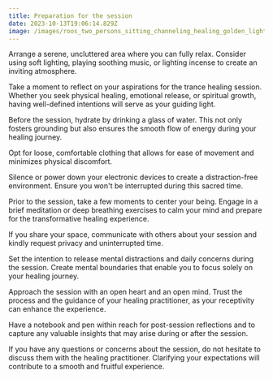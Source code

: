 ```yaml
---
title: Preparation for the session
date: 2023-10-13T19:06:14.829Z
image: /images/roos_two_persons_sitting_channeling_healing_golden_light_c4ba8935-207a-4d9c-80f3-0b811e399004.png
---
```

Arrange a serene, uncluttered area where you can fully relax. Consider using soft lighting, playing soothing music, or lighting incense to create an inviting atmosphere.

Take a moment to reflect on your aspirations for the trance healing session. Whether you seek physical healing, emotional release, or spiritual growth, having well-defined intentions will serve as your guiding light.

Before the session, hydrate by drinking a glass of water. This not only fosters grounding but also ensures the smooth flow of energy during your healing journey.

Opt for loose, comfortable clothing that allows for ease of movement and minimizes physical discomfort.

Silence or power down your electronic devices to create a distraction-free environment. Ensure you won't be interrupted during this sacred time.

Prior to the session, take a few moments to center your being. Engage in a brief meditation or deep breathing exercises to calm your mind and prepare for the transformative healing experience.

If you share your space, communicate with others about your session and kindly request privacy and uninterrupted time.

Set the intention to release mental distractions and daily concerns during the session. Create mental boundaries that enable you to focus solely on your healing journey.

Approach the session with an open heart and an open mind. Trust the process and the guidance of your healing practitioner, as your receptivity can enhance the experience.

Have a notebook and pen within reach for post-session reflections and to capture any valuable insights that may arise during or after the session.

If you have any questions or concerns about the session, do not hesitate to discuss them with the healing practitioner. Clarifying your expectations will contribute to a smooth and fruitful experience.